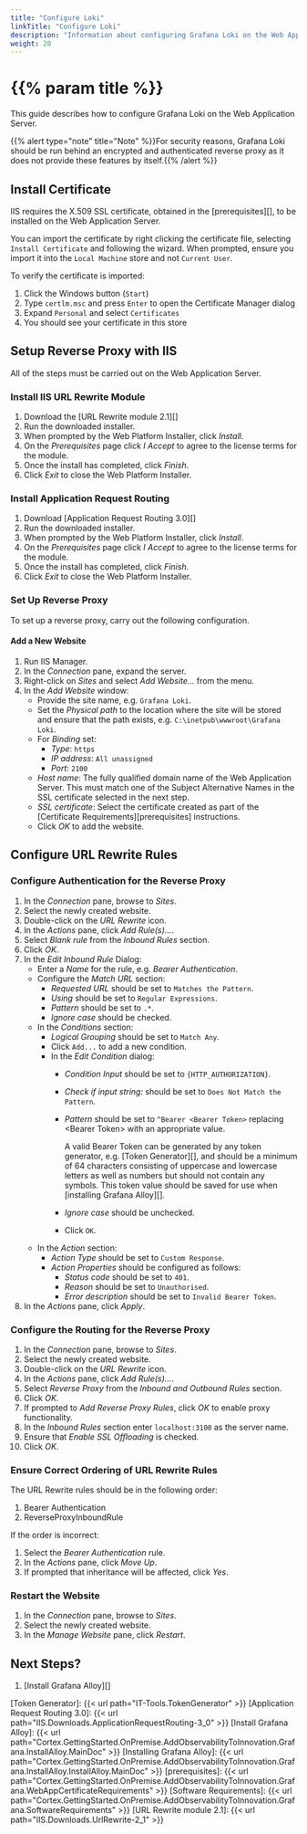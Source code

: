 ```yaml
---
title: "Configure Loki"
linkTitle: "Configure Loki"
description: "Information about configuring Grafana Loki on the Web Application Server."
weight: 20
---
```


# {{% param title %}}

This guide describes how to configure Grafana Loki on the Web Application Server.

{{% alert type="note" title="Note" %}}For security reasons, Grafana Loki should be run behind an encrypted and authenticated reverse proxy as it does not provide these features by itself.{{% /alert %}}

## Install Certificate

IIS requires the X.509 SSL certificate, obtained in the [prerequisites][], to be installed on the Web Application Server.

You can import the certificate by right clicking the certificate file, selecting `Install Certificate` and following the wizard. When prompted, ensure you import it into the `Local Machine` store and not `Current User`.

To verify the certificate is imported:

1. Click the Windows button (`Start`)
2. Type `certlm.msc` and press `Enter` to open the Certificate Manager dialog
3. Expand `Personal` and select `Certificates`
4. You should see your certificate in this store

## Setup Reverse Proxy with IIS

All of the steps must be carried out on the Web Application Server.

### Install IIS URL Rewrite Module

1. Download the [URL Rewrite module 2.1][]
1. Run the downloaded installer.
1. When prompted by the Web Platform Installer, click *Install*.
1. On the *Prerequisites* page click *I Accept* to agree to the license terms for the module.
1. Once the install has completed, click *Finish*.
1. Click *Exit* to close the Web Platform Installer.

### Install Application Request Routing

1. Download [Application Request Routing 3.0][]
1. Run the downloaded installer.
1. When prompted by the Web Platform Installer, click *Install*.
1. On the *Prerequisites* page click *I Accept* to agree to the license terms for the module.
1. Once the install has completed, click *Finish*.
1. Click *Exit* to close the Web Platform Installer.

### Set Up Reverse Proxy

To set up a reverse proxy, carry out the following configuration.

#### Add a New Website

1. Run IIS Manager.
1. In the *Connection* pane, expand the server.
1. Right-click on *Sites* and select *Add Website...* from the menu.
1. In the *Add Website* window:
    - Provide the site name, e.g. `Grafana Loki`.
    - Set the *Physical path* to the location where the site will be stored and ensure that the path exists, e.g. `C:\inetpub\wwwroot\Grafana Loki`.
    - For *Binding* set:
        - *Type*: `https`
        - *IP address*: `All unassigned`
        - *Port*: `2100`
    - *Host name*: The fully qualified domain name of the Web Application Server. This must match one of the Subject Alternative Names in the SSL certificate selected in the next step.
    - *SSL certificate*: Select the certificate created as part of the [Certificate Requirements][prerequisites] instructions.
    - Click *OK* to add the website.

## Configure URL Rewrite Rules

### Configure Authentication for the Reverse Proxy

1. In the *Connection* pane, browse to *Sites*.
1. Select the newly created website.
1. Double-click on the *URL Rewrite* icon.
1. In the *Actions* pane, click *Add Rule(s)...*.
1. Select *Blank rule* from the *Inbound Rules* section.
1. Click *OK*.
1. In the *Edit Inbound Rule* Dialog:
    * Enter a *Name* for the rule, e.g. *Bearer Authentication*.
    * Configure the *Match URL* section:
        * *Requested URL* should be set to `Matches the Pattern`.
        * *Using* should be set to `Regular Expressions`.
        * *Pattern* should be set to `.*`.
        * *Ignore case* should be checked.
    * In the *Conditions* section:
        * *Logical Grouping* should be set to `Match Any`.
        * Click `Add...` to add a new condition.
        * In the *Edit Condition* dialog:
            * *Condition Input* should be set to `{HTTP_AUTHORIZATION}`.
            * *Check if input string:* should be set to `Does Not Match the Pattern`.
            * *Pattern* should be set to `^Bearer <Bearer Token>` replacing &lt;Bearer Token&gt; with an appropriate value. 

                A valid Bearer Token can be generated by any token generator, e.g. [Token Generator][], and should be a minimum of 64 characters consisting of uppercase and lowercase letters as well as numbers but should not contain any symbols. This token value should be saved for use when [installing Grafana Alloy][].
            * *Ignore case* should be unchecked.
            * Click `OK`.
    * In the *Action* section:
        * *Action Type* should be set to `Custom Response`.
        * *Action Properties* should be configured as follows:
            * *Status code* should be set to `401`.
            * *Reason* should be set to `Unauthorised`.
            * *Error description* should be set to `Invalid Bearer Token`.
1. In the *Actions* pane, click *Apply*.

### Configure the Routing for the Reverse Proxy

1. In the *Connection* pane, browse to *Sites*.
1. Select the newly created website.
1. Double-click on the *URL Rewrite* icon.
1. In the *Actions* pane, click *Add Rule(s)...*.
1. Select *Reverse Proxy* from the *Inbound and Outbound Rules* section.
1. Click *OK*.
1. If prompted to *Add Reverse Proxy Rules*, click *OK* to enable proxy functionality.
1. In the *Inbound Rules* section enter `localhost:3100` as the server name.
1. Ensure that *Enable SSL Offloading* is checked.
1. Click *OK*.

### Ensure Correct Ordering of URL Rewrite Rules

The URL Rewrite rules should be in the following order:

1. Bearer Authentication
2. ReverseProxyInboundRule

If the order is incorrect:

1. Select the *Bearer Authentication* rule.
1. In the *Actions* pane, click *Move Up*.
1. If prompted that inheritance will be affected, click *Yes*.

### Restart the Website

1. In the *Connection* pane, browse to *Sites*.
1. Select the newly created website.
1. In the *Manage Website* pane, click *Restart*.

## Next Steps?

1. [Install Grafana Alloy][]

[Token Generator]:  {{< url path="IT-Tools.TokenGenerator" >}}
[Application Request Routing 3.0]: {{< url path="IIS.Downloads.ApplicationRequestRouting-3_0" >}}
[Install Grafana Alloy]: {{< url path="Cortex.GettingStarted.OnPremise.AddObservabilityToInnovation.Grafana.InstallAlloy.MainDoc" >}}
[Installing Grafana Alloy]: {{< url path="Cortex.GettingStarted.OnPremise.AddObservabilityToInnovation.Grafana.InstallAlloy.InstallAlloy.MainDoc" >}}
[prerequisites]: {{< url path="Cortex.GettingStarted.OnPremise.AddObservabilityToInnovation.Grafana.WebAppCertificateRequirements" >}}
[Software Requirements]: {{< url path="Cortex.GettingStarted.OnPremise.AddObservabilityToInnovation.Grafana.SoftwareRequirements" >}}
[URL Rewrite module 2.1]: {{< url path="IIS.Downloads.UrlRewrite-2_1" >}}
